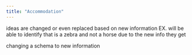 ```yaml
---
title: "Accommodation"
---
```

ideas are changed or even replaced based on new information
EX. will be able to identify that is a zebra and not a horse due to the new info they get

changing a schema to new information

